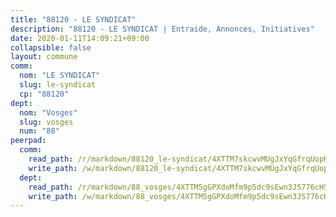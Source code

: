```yaml
---
title: "88120 - LE SYNDICAT"
description: "88120 - LE SYNDICAT | Entraide, Annonces, Initiatives"
date: 2020-01-11T14:09:21+09:00
collapsible: false
layout: commune
comm:
  nom: "LE SYNDICAT"
  slug: le-syndicat
  cp: "88120"
dept:
  nom: "Vosges"
  slug: vosges
  num: "88"
peerpad:
  comm:
    read_path: /r/markdown/88120_le-syndicat/4XTTM7skcwvMUgJxYqGfrqUopKS2RYWyWFaGmMzPiQVJXH2xZ
    write_path: /w/markdown/88120_le-syndicat/4XTTM7skcwvMUgJxYqGfrqUopKS2RYWyWFaGmMzPiQVJXH2xZ-K3TgUyTaZboaiZHqyFcVCJh6QCStnf8bvDAvkbafkgcrStk9przPDEKxHy52ubsj5wx3h8nvQVquhVLiqVhsoeXpSxo4J6gBCBMnTKdgHsfRGpo3TsuwPukfTfS6m5XEWDMW4jY5
  dept:
    read_path: /r/markdown/88_vosges/4XTTM5gGPXdoMfm9p5dc9sEwn3JS776cHSw64JYpD4AKnKgyh
    write_path: /w/markdown/88_vosges/4XTTM5gGPXdoMfm9p5dc9sEwn3JS776cHSw64JYpD4AKnKgyh-K3TgUjEFywcTUHQwfrd2vcZqhoXLakdoQGFv4iriv1FKkvQkBsudnBxafkQDfPcxTDRHN5T6bYyganuvcakuKenYoB5mPLKqUBjNMwpn75GQVixUmzXGkneDufRSqDthC8iyXi1Z
---
```


